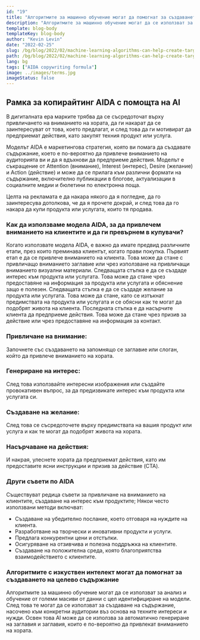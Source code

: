 ```yaml
---
id: "19"
title: "Алгоритмите за машинно обучение могат да помогнат за създаването на целево съдържание"
description: "Алгоритмите за машинно обучение могат да се използват за анализ и обучение от големи масиви от данни с цел идентифициране на модели. След това те могат да се използват за създаване на съдържание, насочено към конкретни аудитории въз основа на техните интереси. Като използват машинно обучение, предприятията могат да създават съдържание, което е по-подходящо за техните клиенти и което ще помогне за увеличаване на продажбите."
template: blog-body
templateKey: blog-body
author: "Kevin Levin"
date: "2022-02-25"
slug: /bg/blog/2022/02/machine-learning-algorithms-can-help-create-targeted-content
path: /bg/blog/2022/02/machine-learning-algorithms-can-help-create-targeted-content
lang: bg
tags: ["AIDA copywriting formula"]
image: ../images/terms.jpg
imageStatus: false
---
```


## Рамка за копирайтинг AIDA с помощта на AI

В дигиталната ера марките трябва да се съсредоточат върху привличането на вниманието на хората, да ги накарат да се заинтересуват от това, което предлагат, и след това да ги мотивират да предприемат действия, като закупят техния продукт или услуга.

Моделът AIDA е маркетингова стратегия, която ви помага да създавате съдържание, което е по-вероятно да привлече вниманието на аудиторията ви и да я вдъхнови да предприеме действия. Моделът е съкращение от Attention (внимание), Interest (интерес), Desire (желание) и Action (действие) и може да се прилага към различни формати на съдържание, включително публикации в блогове, актуализации в социалните медии и бюлетини по електронна поща.

Целта на рекламата е да накара някого да я погледне, да го заинтересува дотолкова, че да я прочете докрай, и след това да го накара да купи продукта или услугата, които тя продава.

### Как да използваме модела AIDA, за да привлечем вниманието на клиентите и да ги превърнем в купувачи?

Когато използвате модела AIDA, е важно да имате предвид различните етапи, през които преминава клиентът, когато прави покупка. Първият етап е да се привлече вниманието на клиента. Това може да стане с привличащо вниманието заглавие или чрез използване на привличащи вниманието визуални материали. Следващата стъпка е да се създаде интерес към продукта или услугата. Това може да стане чрез предоставяне на информация за продукта или услугата и обяснение защо е полезен. Следващата стъпка е да се създаде желание за продукта или услугата. Това може да стане, като се изтъкнат предимствата на продукта или услугата и се обясни как те могат да подобрят живота на клиента. Последната стъпка е да насърчите клиента да предприеме действия. Това може да стане чрез призив за действие или чрез предоставяне на информация за контакт.

### Привличане на внимание:

Започнете със създаването на запомнящо се заглавие или слоган, който да привлече вниманието на хората.

### Генериране на интерес:

След това използвайте интересни изображения или създайте провокативен въпрос, за да предизвикате интерес към продукта или услугата си.

### Създаване на желание:

След това се съсредоточете върху предимствата на вашия продукт или услуга и как те могат да подобрят живота на хората.

### Насърчаване на действия:

И накрая, улеснете хората да предприемат действия, като им предоставите ясни инструкции и призив за действие (CTA).

### Други съвети по AIDA

Съществуват редица съвети за привличане на вниманието на клиентите, създаване на интерес към продуктите; Някои често използвани методи включват:

- Създаване на убедително послание, което отговаря на нуждите на клиента.
- Разработване на творчески и иновативни продукти и услуги.
- Предлага конкурентни цени и отстъпки.
- Осигуряване на отзивчива и полезна поддръжка на клиентите.
- Създаване на положителна среда, която благоприятства взаимодействието с клиентите.

### Алгоритмите с изкуствен интелект могат да помогнат за създаването на целево съдържание

Алгоритмите за машинно обучение могат да се използват за анализ и обучение от големи масиви от данни с цел идентифициране на модели. След това те могат да се използват за създаване на съдържание, насочено към конкретни аудитории въз основа на техните интереси и нужди. Освен това AI може да се използва за автоматично генериране на заглавия и заглавия, които е по-вероятно да привлекат вниманието на хората.
